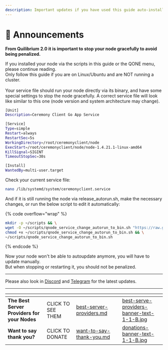 ```yaml
---
description: Important updates if you have used this guide auto-installer
---
```


# 📣 Announcements

**From Quilibrium 2.0 it is important to stop your node gracefully to avoid being penalized.**

If you installed your node via the scripts in this guide or the QONE menu, please continue reading.\
Only follow this guide if you are on Linux/Ubuntu and are NOT running a cluster.\
\
Your service file should run your node directly via its binary, and have some special settings to stop the node gracefully. A correct service file will look like similar to this one (node version and system architecture may change).

```sh
[Unit]
Description=Ceremony Client Go App Service

[Service]
Type=simple
Restart=always
RestartSec=5s
WorkingDirectory=/root/ceremonyclient/node
ExecStart=/root/ceremonyclient/node/node-1.4.21.1-linux-amd64
KillSignal=SIGINT
TimeoutStopSec=30s

[Install]
WantedBy=multi-user.target
```

Check your current service file:

```sh
nano /lib/systemd/system/ceremonyclient.service
```

And if it is still running the node via release\_autorun.sh, make the necessary changes, or run the below script to edit it automatically:

{% code overflow="wrap" %}
```sh
mkdir -p ~/scripts && \
wget -O ~/scripts/qnode_service_change_autorun_to_bin.sh "https://raw.githubusercontent.com/lamat1111/QuilibriumScripts/main/tools/qnode_service_change_autorun_to_bin.sh" && \
chmod +x ~/scripts/qnode_service_change_autorun_to_bin.sh && \
~/scripts/qnode_service_change_autorun_to_bin.sh
```
{% endcode %}

Now your node won't be able to autoupdate anymore, you will have to update manually. \
But when stopping or restarting it, you should not be penalized.



***

Please also look in [Discord](https://discord.gg/quilibrium) and [Telegram](https://t.me/quilibrium) for the latest updates.

***

<table data-card-size="large" data-column-title-hidden data-view="cards" data-full-width="false"><thead><tr><th></th><th></th><th data-hidden data-card-target data-type="content-ref"></th><th data-hidden></th><th data-hidden data-card-cover data-type="files"></th></tr></thead><tbody><tr><td><strong>The Best Server Providers for your Nodes</strong></td><td>CLICK TO SEE THEM</td><td><a href="best-server-providers.md">best-server-providers.md</a></td><td></td><td><a href=".gitbook/assets/best-serve-providers-banner-text-1-1-B.jpg">best-serve-providers-banner-text-1-1-B.jpg</a></td></tr><tr><td><strong>Want to say thank you?</strong></td><td>CLICK TO DONATE</td><td><a href="want-to-say-thank-you.md">want-to-say-thank-you.md</a></td><td></td><td><a href=".gitbook/assets/donations-banner-text-1-1-B.jpg">donations-banner-text-1-1-B.jpg</a></td></tr></tbody></table>

